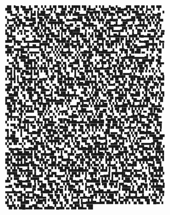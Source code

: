 ▟▊▝▇▝▇▃▙▝▚▝▞▃▙▜▝▜▟▝▟▜▜▝▊▟▃▞▝▟▄▞▆▞▅▃▟▜▃▜▚▛▐▃▜▝▛▝▜▃▞▃▝▛▐▟▐▟█▃▞▝▅▟▉▞▛▟▆▃▃▛▇▜▜▝▇▜▅▞▛▜▄▜▝▜▙▟▞▃▚▃▅▝▚▃▅▜▄▝▇▟▆▝▇▞▛▟▃▜▄▝▄▃▅▟█▝█▞▙▜▟▞▃▟▄▞▚▃▄▟▊▜▙▞▙▜▚▜▄▞▃▞▙▛▇▃▆▛▐▜▟▝▜▜▜▜▚▃▅▝▃▝▇▟▆▃▝▝▟▜▃▟▃▟▛▃▞▃▟▟▄▜▝▟▚▞▜▟▝▃▚▃▝▟▛▞▟▜▞▝▃▜▅▜▄▟▇▝▚▝▝▟▄▜▄▜▜▃▃▟▜▝▚▝▅▞▞▃▅▞▞▃▜▟▃▝▝▝▄▝▃▜▟▞▆▜▙▟▐▝▃▜▛▛▇▟▝▟▐▟▉▝▟▃▆▟▃▃▚▟▅▜▄▃▆▃▛▃▛▟▅▜▄▃▜▃▃▟▅▞▃▛▇▝▇▟▉▟▚▃▙▝▇▟▝▃▛▜▚▞▄▟▊▛▐▟▞▞▚▃▄▞▜▝▚▃▅▃▞▝▚▃▟▃▆▃▛▜▜▃▚▞▞▟▉▜▅▜▟▝▟▞▄▜▜▝▉▛▐▝▐▝▉▞▆▃▄▟▛▜▜▝▐▟▉▞▜▜▙▞▃▃▃▜▞▃▞▞▞▟▃▟▃▝▞▃▅▟▞▜▙▟▆▃▟▃▝▛▇▝▉▟▊▃▝▝▛▝▉▝▝▃▛▟▆▟▝▝▄▝▉▞▃▝▞▞▜▞▚▞▞▞▛▟▛▝▝▜▞▜▃▝▞▃▟▟▅▃▃▃▟▝▄▝▅▝▃▞▙▝▜▟█▜▞▝▃▜▜▝▅▞▄▝▃▟▉▝▆▜▄▝▄▜▅▜▞▝▊▟▚▝▊▞▙▟▛▜▛▝█▃▆▃▜▟▃▝█▟▟▞▟▟▞▃▛▜▞▟▝▜▄▞▃▜▛▞▟▃▟▃▟▞▛▟▜▞▛▃▙▜▙▜▝▃▝▞▚▟▐▝▚▛▇▟▐▟▝▝▊▝▞▜▙▝▅▝▐▝▅▞▛▜▝▜▄▝█▃▜▝▉▃▃▞▞▝▛▝▝▝▞▝▄▞▟▟▐▝▆▃▟▃▞▃▄▞▟▛▐▟▜▟▅▞▆▟▊▞▞▜▝▞▚▞▟▜▛▜▚▝█▛▇▟▞▟▊▞▆▟▃▟▝▝▆▜▞▛▐▟▜▝▄▝▃▝▉▜▟▟▞▟▆▟█▜▜▞▜▃▜▃▞▜▄▛▐▟▃▜▃▜▛▝▆▞▅▟▛▟▜▝▊▟▇▟▝▜▙▃▚▝▊▟▟▝▜▃▝▝▆▝▐▜▟▞▞▃▃▟▚▞▅▟▚▞▞▝▉▞▛▝▐▝▅▟▊▝▄▝█▞▜▞▜▃▟▝▜▟█▟▄▟▃▝▜▞▞▟▊▝▅▜▙▝▜▟▟▝▅▟▉▝▟▝▇▟▚▜▛▜▙▞▄▝▃▜▃▟▜▝▆▟▟▃▅▞▟▞▝▝█▃▆▜▞▞▄▃▚▛▐▜▛▞▄▝▆▃▞▟█▝▐▝▉▜▙▜▝▜▟▃▃▜▝▛▇▜▞▝▛▜▝▞▃▃▛▟▅▞▞▟▟▟▇▝▞▟▄▟▆▜▟▃▟▟▟▝▆▃▙▝█▟▚▜▞▟▟▞▜▃▛▞▄▝▞▃▄▞▝▃▚▟▇▃▄▝▛▃▆▝▟▝▊▟█▝▐▞▞▞▃▝▊▛▇▞▜▟▃▃▜▝▃▃▃▝▛▞▝▃▚▝▝▝▚▟▆▞▞▞▄▞▞▟▊▝▅▞▃▝▄▞▃▟▅▜▅▃▛▛▇▃▞▝▝▝▊▟▆▃▞▟▃▜▜▟▃▝▉▛▇▟▅▃▟▃▜▟▇▟▆▝▇▜▙▜▃▜▚▟▜▟▃▝▇▞▜▃▝▝▜▞▙▟▐▝▆▝▞▟▛▜▚▞▅▟▞▝▛▝▆▝▉▜▜▞▛▝▉▟▜▟▞▃▟▃▞▃▜▜▙▝▞▜▜▝▅▝▐▝▜▃▅▟▛▃▜▛▇▞▅▜▚▞▜▝▜▞▞▝▞▝▝▟▊▃▃▝▛▃▞▞▄▜▅▟▅▃▜▞▟▟█▃▝▃▆▝▄▞▚▝▆▜▚▟▃▜▛▜▚▞▚▃▞▟▅▜▄▟▝▜▙▜▙▃▜▝▞▃▅▞▞▜▙▟▛▞▄▜▛▃▚▝▜▞▆▟▞▞▜▜▜▞▚▟▝▞▆▝▜▃▝▟▅▃▟▝▃▟▚▟▝▝▞▟▞▃▃▃▟▜▅▝▄▃▄▃▚▃▅▟▊▝▊▜▄▝▅▃▞▝▚▞▜▟▅▟▉▟▜▟▟▞▜▜▛▞▆▝▉▃▛▜▅▟▞▟▉▞▅▞▙▟▇▟▇▟▐▞▚▟▄▟▛▝▐▝▚▟▞▃▄▜▟▜▟▟▆▞▆▞▃▟▇▜▚▟▞▝▉▝▅▝▐▜▜▟▟▝▟▟▜▞▜▝▉▟▞▃▜▜▝▜▄▟▃▝▛▟▞▜▞▜▞▛▐▟▛▞▜▝▟▞▃▜▄▟█▟█▜▙▜▜▞▆▟▟▟▆▜▙▃▚▜▚▟▉▟▚▃▛▟▛▃▜▝▉▞▙▞▄▝▟▃▞▝█▞▅▟▊▝▞▝▅▟▝▜▚▞▟▞▆▃▟▃▜▝▇▞▚▞▝▝█▟▜▟▟▟▇▟▞▝▇▞▟▟▐▝▜▝▐▟▄▞▄▃▞▝▐▝█▟▉▝▛▜▙▞▞▟▛▟▃▟▝▟▟▜▃▃▞▞▟▜▟▝▐▝█▜▝▃▄▟▐▜▛▜▙▃▛▟▅▞▙▝▉▟▟▞▟▞▝▜▄▃▟▞▜▜▃▝▜▃▄▝▚▃▙▜▄▃▅▝▅▟▇▟▐▟▞▟▃▞▝▟█▞▄▝▝▜▝▟▆▞▅▃▅▝▇▜▅▟▊▟▝▟▇▝▉▝▛▃▚▜▅▞▚▝▐▃▅▝▛▝▉▝▛▟▐▜▅▃▚▝▄▛▇▝▟▟▅▟▃▃▙▃▄▝▃▃▛▝▜▟▆▟▚▛▇▝▝▛▇▟▅▝▐▞▙▟▆▃▆▃▄▞▝▜▜▟▄▜▟▝▝▝▞▜▙▞▅▝▚▟▜▟▃▛▇▟▃▝▇▝▇▝▟▝▐▃▛▃▙▃▆▜▝▟▞▟█▝▐▃▚▟▄▟▃▟▄▞▞▜▞▞▟▝▞▝▜▟▆▝▝▟▇▜▝▝█▞▄▝▊▝▄▟▐▃▟▟▅▃▙▞▆▟▜▞▅▜▚▝▄▜▄▝█▝█▃▚▝▇▜▞▟█▃▆▜▙▃▚▟▅▞▄▟▞▃▜▟▜▟▃▜▉
